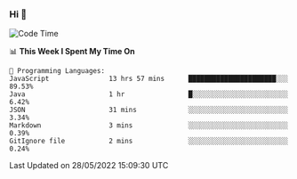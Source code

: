 ### Hi 👋

<!--START_SECTION:waka-->
![Code Time](http://img.shields.io/badge/Code%20Time-111%20hrs%2017%20mins-blue)

📊 **This Week I Spent My Time On** 

```text
💬 Programming Languages: 
JavaScript               13 hrs 57 mins      ██████████████████████░░░   89.53% 
Java                     1 hr                █░░░░░░░░░░░░░░░░░░░░░░░░   6.42% 
JSON                     31 mins             ░░░░░░░░░░░░░░░░░░░░░░░░░   3.34% 
Markdown                 3 mins              ░░░░░░░░░░░░░░░░░░░░░░░░░   0.39% 
GitIgnore file           2 mins              ░░░░░░░░░░░░░░░░░░░░░░░░░   0.24%

```


 Last Updated on 28/05/2022 15:09:30 UTC
<!--END_SECTION:waka-->

